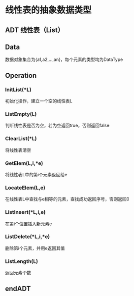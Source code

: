 # 线性表的抽象数据类型

## ADT 线性表（List）

## Data

数据对象集合为{a1,a2,...,an}，每个元素的类型均为DataType

## Operation

### InitList(*L)

初始化操作，建立一个空的线性表L

### ListEmpty(L)

判断线性表是否为空，若为空返回true，否则返回false

### ClearList(*L)

将线性表清空

### GetElem(L,i,*e)

将线性表L中的第i个元素返回给e

### LocateElem(L,e)

在线性表L中查找与e相等的元素，查找成功返回序号，否则返回0

### ListInsert(*L,i,e)

在第i个位置插入新元素e

### ListDelete(*L,i,\*e)

删除第i个元素，并用e返回其值

### ListLength(L)

返回元素个数

## endADT 

